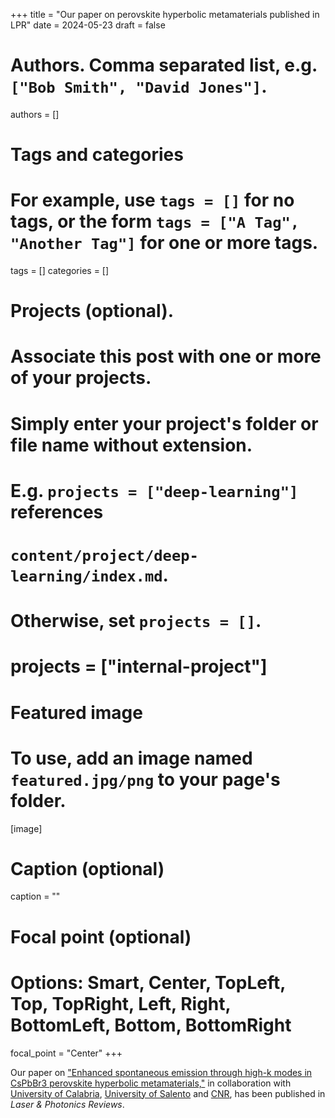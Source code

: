 +++
title = "Our paper on perovskite hyperbolic metamaterials published in LPR"
date = 2024-05-23
draft = false

# Authors. Comma separated list, e.g. `["Bob Smith", "David Jones"]`.
authors = []

# Tags and categories
# For example, use `tags = []` for no tags, or the form `tags = ["A Tag", "Another Tag"]` for one or more tags.
tags = []
categories = []

# Projects (optional).
#   Associate this post with one or more of your projects.
#   Simply enter your project's folder or file name without extension.
#   E.g. `projects = ["deep-learning"]` references 
#   `content/project/deep-learning/index.md`.
#   Otherwise, set `projects = []`.
# projects = ["internal-project"]

# Featured image
# To use, add an image named `featured.jpg/png` to your page's folder. 
[image]
  # Caption (optional)
  caption = ""

  # Focal point (optional)
  # Options: Smart, Center, TopLeft, Top, TopRight, Left, Right, BottomLeft, Bottom, BottomRight
  focal_point = "Center"
+++

Our paper on ["Enhanced spontaneous emission through high-k modes in CsPbBr3 perovskite hyperbolic metamaterials,"](/publication/ij-176-LPR-2024)
in collaboration with [University of Calabria](http://www.unical.it), [University of Salento](http://www.unisalento.it) and [CNR](http://www.cnr.it),
has been published in *Laser & Photonics Reviews*.
